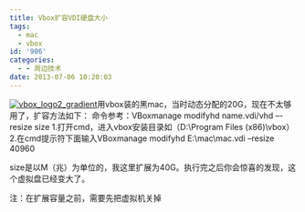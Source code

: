 ```yaml
---
title: Vbox扩容VDI硬盘大小
tags:
  - mac
  - vbox
id: '906'
categories:
  - - 周边技术
date: 2013-07-06 10:20:03
---
```


[![vbox_logo2_gradient](http://qxu2059920095.my3w.com/blog/wp-content/uploads/2013/07/vbox_logo2_gradient.png)](http://qxu2059920095.my3w.com/blog/wp-content/uploads/2013/07/vbox_logo2_gradient.png)用vbox装的黑mac，当时动态分配的20G，现在不太够用了，扩容方法如下： 命令参考：VBoxmanage modifyhd name.vdi/vhd –-resize size 1.打开cmd，进入vbox安装目录如（D:\\Program Files (x86)\\vbox） 2.在cmd提示符下面输入VBoxmanage modifyhd E:\\mac\\mac.vdi –resize 40960

size是以M（兆）为单位的，我这里扩展为40G。执行完之后你会惊喜的发现，这个虚拟盘已经变大了。

注：在扩展容量之前，需要先把虚拟机关掉